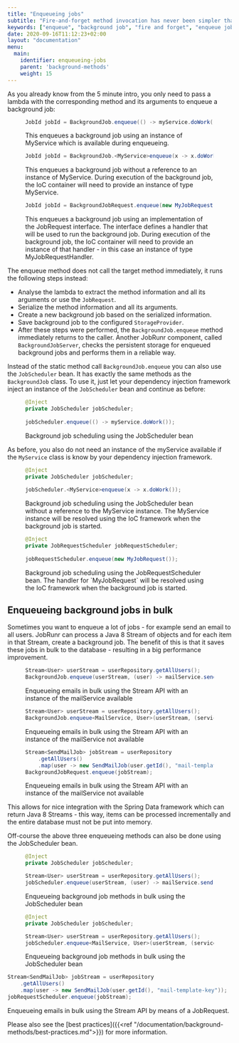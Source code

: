 ```yaml
---
title: "Enqueueing jobs"
subtitle: "Fire-and-forget method invocation has never been simpler thanks to JobRunr."
keywords: ["enqueue", "background job", "fire and forget", "enqueue jobs in bulk"]
date: 2020-09-16T11:12:23+02:00
layout: "documentation"
menu: 
  main: 
    identifier: enqueueing-jobs
    parent: 'background-methods'
    weight: 15
---
```

As you already know from the 5 minute intro, you only need to pass a lambda with the corresponding method and its arguments to enqueue a background job:

<figure>

```java
JobId jobId = BackgroundJob.enqueue(() -> myService.doWork());
```
<figcaption>This enqueues a background job using an instance of MyService which is available during enqueueing.</figcaption>
</figure>

<figure>

```java
JobId jobId = BackgroundJob.<MyService>enqueue(x -> x.doWork());
```
<figcaption>This enqueues a background job without a reference to an instance of MyService. During execution of the background job, the IoC container will need to provide an instance of type MyService.</figcaption>
</figure>

<figure>

```java
JobId jobId = BackgroundJobRequest.enqueue(new MyJobRequest());
```
<figcaption>This enqueues a background job using an implementation of the JobRequest interface. The interface defines a handler that will be used to run the background job. During execution of the background job, the IoC container will need to provide an instance of that handler - in this case an instance of type MyJobRequestHandler.</figcaption>
</figure>


The enqueue method does not call the target method immediately, it runs the following steps instead:

- Analyse the lambda to extract the method information and all its arguments or use the `JobRequest`.
- Serialize the method information and all its arguments.
- Create a new background job based on the serialized information.
- Save background job to the configured `StorageProvider`.
- After these steps were performed, the `BackgroundJob.enqueue` method immediately returns to the caller. Another JobRunr component, called `BackgroundJobServer`, checks the persistent storage for enqueued background jobs and performs them in a reliable way.

Instead of the static method call `BackgroundJob.enqueue` you can also use the `JobScheduler` bean. It has exactly the same methods as the `BackgroundJob` class. To use it, just let your dependency injection framework inject an instance of the `JobScheduler` bean and continue as before:


<figure>

```java
@Inject
private JobScheduler jobScheduler;
 
jobScheduler.enqueue(() -> myService.doWork());
```
<figcaption>Background job scheduling using the JobScheduler bean</figcaption>
</figure>
 
As before, you also do not need an instance of the myService available if the `MyService` class is know by your dependency injection framework.

<figure>

```java
@Inject
private JobScheduler jobScheduler;
 
jobScheduler.<MyService>enqueue(x -> x.doWork());
```
<figcaption>Background job scheduling using the JobScheduler bean without a reference to the MyService instance. The MyService instance will be resolved using the IoC framework when the background job is started.</figcaption>
</figure>

<figure>

```java
@Inject
private JobRequestScheduler jobRequestScheduler;
 
jobRequestScheduler.enqueue(new MyJobRequest());
```
<figcaption>Background job scheduling using the JobRequestScheduler bean. The handler for `MyJobRequest` will be resolved using the IoC framework when the background job is started.</figcaption>
</figure>


## Enqueueing background jobs in bulk
Sometimes you want to enqueue a lot of jobs - for example send an email to all users. JobRunr can process a Java 8 Stream<T> of objects and for each item in that Stream, create a background job. The benefit of this is that it saves these jobs in bulk to the database - resulting in a big performance improvement.

<figure>

```java
Stream<User> userStream = userRepository.getAllUsers();
BackgroundJob.enqueue(userStream, (user) -> mailService.send(user.getId(), "mail-template-key"));
```
<figcaption>Enqueueing emails in bulk using the Stream API with an instance of the mailService available</figcaption>
</figure>

<figure>

```java
Stream<User> userStream = userRepository.getAllUsers();
BackgroundJob.enqueue<MailService, User>(userStream, (service, user) -> service.send(user.getId(), "mail-template-key"));
```
<figcaption>Enqueueing emails in bulk using the Stream API with an instance of the mailService not available</figcaption>
</figure>

<figure>

```java
Stream<SendMailJob> jobStream = userRepository
    .getAllUsers()
    .map(user -> new SendMailJob(user.getId(), "mail-template-key"));
BackgroundJobRequest.enqueue(jobStream);
```
<figcaption>Enqueueing emails in bulk using the Stream API with an instance of the mailService not available</figcaption>
</figure>

This allows for nice integration with the Spring Data framework which can return Java 8 Streams - this way, items can be processed incrementally and the entire database must not be put into memory.

Off-course the above three enqueueing methods can also be done using the JobScheduler bean.

<figure>

```java
@Inject
private JobScheduler jobScheduler;

Stream<User> userStream = userRepository.getAllUsers();
jobScheduler.enqueue(userStream, (user) -> mailService.send(user.getId(), "mail-template-key"));
```
<figcaption>Enqueueing background job methods in bulk using the JobScheduler bean</figcaption>
</figure>

<figure>

```java
@Inject
private JobScheduler jobScheduler;

Stream<User> userStream = userRepository.getAllUsers();
jobScheduler.enqueue<MailService, User>(userStream, (service, user) -> service.send(user.getId(), "mail-template-key"));
```
<figcaption>Enqueueing background job methods in bulk using the JobScheduler bean</figcaption>
</figure>

```java
Stream<SendMailJob> jobStream = userRepository
    .getAllUsers()
    .map(user -> new SendMailJob(user.getId(), "mail-template-key"));
jobRequestScheduler.enqueue(jobStream);
```
<figcaption>Enqueueing emails in bulk using the Stream API by means of a JobRequest.</figcaption>
</figure>

Please also see the [best practices]({{<ref "/documentation/background-methods/best-practices.md">}}) for more information.